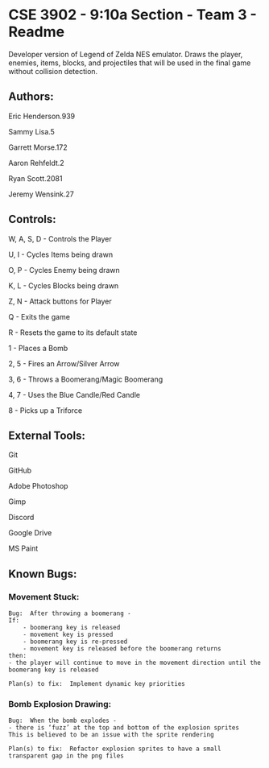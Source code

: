 # CSE 3902 - 9:10a Section - Team 3 - Readme

Developer version of Legend of Zelda NES emulator. Draws the player, enemies, items, blocks, and projectiles that will be used in the final game without collision detection.

## Authors:
Eric Henderson.939

Sammy Lisa.5

Garrett Morse.172

Aaron Rehfeldt.2

Ryan Scott.2081

Jeremy Wensink.27


## Controls:
W, A, S, D - Controls the Player

U, I - Cycles Items being drawn

O, P - Cycles Enemy being drawn

K, L - Cycles Blocks being drawn

Z, N - Attack buttons for Player

Q - Exits the game

R - Resets the game to its default state

1 - Places a Bomb

2, 5 - Fires an Arrow/Silver Arrow

3, 6 - Throws a Boomerang/Magic Boomerang

4, 7 - Uses the Blue Candle/Red Candle

8 - Picks up a Triforce



## External Tools:
Git

GitHub

Adobe Photoshop

Gimp

Discord

Google Drive

MS Paint


## Known Bugs:
### Movement Stuck:
    Bug:  After throwing a boomerang - 
    If:
        - boomerang key is released 
        - movement key is pressed
        - boomerang key is re-pressed
        - movement key is released before the boomerang returns 
    then: 
    - the player will continue to move in the movement direction until the boomerang key is released

    Plan(s) to fix:  Implement dynamic key priorities

### Bomb Explosion Drawing:
    Bug:  When the bomb explodes -
    - there is ‘fuzz’ at the top and bottom of the explosion sprites
    This is believed to be an issue with the sprite rendering 
    
    Plan(s) to fix:  Refactor explosion sprites to have a small transparent gap in the png files
